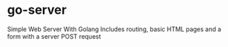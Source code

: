 # go-server
Simple Web Server With Golang
Includes routing, basic HTML pages and a form with a server POST request
